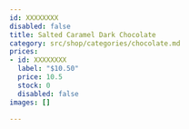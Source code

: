 ```yaml
---
id: XXXXXXXX
disabled: false
title: Salted Caramel Dark Chocolate
category: src/shop/categories/chocolate.md
prices:
- id: XXXXXXXX
  label: "$10.50"
  price: 10.5
  stock: 0
  disabled: false
images: []

---
```

